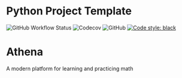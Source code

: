 # Python Project Template

![GitHub Workflow Status](https://img.shields.io/github/workflow/status/AbooMinister25/python-project-template/Lint%20&%20Test?label=tests)
![Codecov](https://img.shields.io/codecov/c/github/AbooMinister25/python-project-template)
![GitHub](https://img.shields.io/github/license/AbooMinister25/python-project-template?color=blue)
<a href="https://github.com/psf/black"><img alt="Code style: black" src="https://img.shields.io/badge/code%20style-black-000000.svg"></a>

# Athena

A modern platform for learning and practicing math
